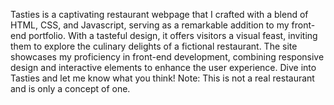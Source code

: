 Tasties is a captivating restaurant webpage that I crafted with a blend of HTML, CSS, and Javascript, serving as a remarkable addition to my front-end portfolio. With a tasteful design, it offers visitors a visual feast, inviting them to explore the culinary delights of a fictional restaurant. The site showcases my proficiency in front-end development, combining responsive design and interactive elements to enhance the user experience. Dive into Tasties and let me know what you think! Note: This is not a real restaurant and is only a concept of one.
